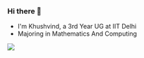 ### Hi there 👋
- I'm Khushvind, a 3rd Year UG at IIT Delhi
- Majoring in Mathematics And Computing
  
![](https://raw.githubusercontent.com/khushvind/Profile-Readme/master/generated/overview.svg#gh-dark-mode-only)

<!--
**khushvind/khushvind** is a ✨ _special_ ✨ repository because its `README.md` (this file) appears on your GitHub profile.

Here are some ideas to get you started:

- 🔭 I’m currently working on ...
- 🌱 I’m currently learning ...
- 👯 I’m looking to collaborate on ...
- 🤔 I’m looking for help with ...
- 💬 Ask me about ...
- 📫 How to reach me: ...
- 😄 Pronouns: ...
- ⚡ Fun fact: ...
-->
